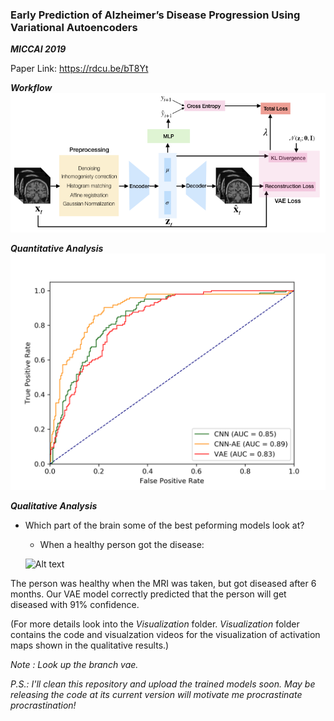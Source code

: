 ### Early Prediction of Alzheimer’s Disease Progression Using Variational Autoencoders
***MICCAI 2019***

Paper Link: https://rdcu.be/bT8Yt

***Workflow***
 ![An image](Images/flow.png)<!-- .element height="50%" width="50%" -->

***Quantitative Analysis***
![An image](Images/roc.png)<!-- .element height="50%" width="50%" -->

***Qualitative Analysis***

* Which part of the brain some of the best peforming models look at?

  * When a healthy person got the disease:

  ![Alt text](Visualization/healthy_to_diseased.gif)

The person was healthy when the MRI was taken, but got diseased after 6 months. Our VAE model correctly predicted that the person will get diseased with 91% confidence.

(For more details look into the *Visualization* folder. *Visualization* folder contains the code and visualzation videos for the visualization of activation maps shown in the qualitative results.)

*Note : Look up the branch vae.*

*P.S.: I'll clean this repository and upload the trained models *soon*. May be releasing the code at its current version will motivate me procrastinate procrastination!*
